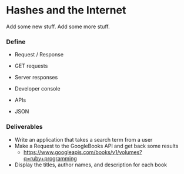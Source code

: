 # Hashes and the Internet

Add some new stuff.
Add some more stuff.

### Define

* Request / Response
* GET requests
* Server responses
* Developer console
* APIs

* JSON

### Deliverables

* Write an application that takes a search term from a user
* Make a Request to the GoogleBooks API and get back some results
  * https://www.googleapis.com/books/v1/volumes?q=ruby+programming
* Display the titles, author names, and description for each book
